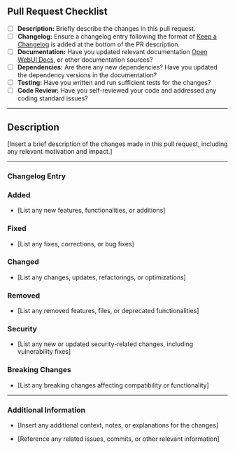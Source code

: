 ## Pull Request Checklist

- [ ] **Description:** Briefly describe the changes in this pull request.
- [ ] **Changelog:** Ensure a changelog entry following the format of [Keep a Changelog](https://keepachangelog.com/) is added at the bottom of the PR description.
- [ ] **Documentation:** Have you updated relevant documentation [Open WebUI Docs](https://github.com/open-webui/docs), or other documentation sources?
- [ ] **Dependencies:** Are there any new dependencies? Have you updated the dependency versions in the documentation?
- [ ] **Testing:** Have you written and run sufficient tests for the changes?
- [ ] **Code Review:** Have you self-reviewed your code and addressed any coding standard issues?

---

## Description

[Insert a brief description of the changes made in this pull request, including any relevant motivation and impact.]

---

### Changelog Entry

### Added

- [List any new features, functionalities, or additions]

### Fixed

- [List any fixes, corrections, or bug fixes]

### Changed

- [List any changes, updates, refactorings, or optimizations]

### Removed

- [List any removed features, files, or deprecated functionalities]

### Security

- [List any new or updated security-related changes, including vulnerability fixes]

### Breaking Changes

- [List any breaking changes affecting compatibility or functionality]

---

### Additional Information

* [Insert any additional context, notes, or explanations for the changes]

* [Reference any related issues, commits, or other relevant information]
